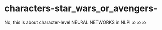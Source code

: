 # characters-star_wars_or_avengers-
No, this is about character-level NEURAL NETWORKS in NLP! :o :o :o
